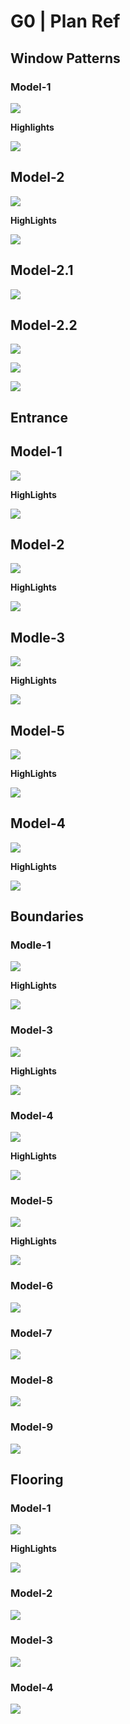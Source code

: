 # G0 | Plan Ref


## Window Patterns

### Model-1

![](https://i.imgur.com/1yxwjOQ.jpg)

**Highlights**

![](https://i.imgur.com/tfxd5Zr.png)

## Model-2

![](https://i.imgur.com/O2SGdcm.png)

**HighLights**

![](https://i.imgur.com/FaZAaKJ.png)

## Model-2.1

![](https://i.imgur.com/Zrs0ncP.png)

## Model-2.2

![](https://i.imgur.com/UJ3He8x.png)

![](https://i.imgur.com/IekK1mx.png)

![](https://i.imgur.com/XRXRDv6.png)

## Entrance

## Model-1

![](https://i.imgur.com/bjXx9TI.jpg)

**HighLights**

![](https://i.imgur.com/7LqMNDI.png)

## Model-2

![](https://i.imgur.com/I3snQSN.png)

**HighLights**

![](https://i.imgur.com/o00YEOi.png)

## Modle-3

![](https://i.imgur.com/VVXMEI7.png)

**HighLights**

![](https://i.imgur.com/CXhrHcy.png)

## Model-5

![](https://i.imgur.com/dOOWZEP.png)

**HighLights**

![](https://i.imgur.com/d96u6TD.png)

## Model-4

![](https://i.imgur.com/z4dY5BK.png)

**HighLights**

![](https://i.imgur.com/ciyhcJX.png)

## Boundaries

### Modle-1

![](https://i.imgur.com/IGJMAQD.png)

**HighLights**

![](https://i.imgur.com/hXkZQpx.png)

### Model-3

![](https://i.imgur.com/ksuZuGv.png)

**HighLights**

![](https://i.imgur.com/7NxIiqO.png)

### Model-4

![](https://i.imgur.com/n6zkNIf.jpg)

**HighLights**

![](https://i.imgur.com/0KIlvsC.png)

### Model-5

![](https://i.imgur.com/YBDquDC.png)

**HighLights**

![](https://i.imgur.com/nsh3iT8.png)

### Model-6

![](https://i.imgur.com/jg2cYBM.png)

### Model-7

![](https://i.imgur.com/Uq8fTrV.png)

### Model-8

![](https://i.imgur.com/xbRZoMA.png)

### Model-9

![](https://i.imgur.com/EaOP0T4.png)


## Flooring

### Model-1

![](https://i.imgur.com/wkpTYjX.png)

**HighLights**

![](https://i.imgur.com/O4IKvrq.png)

### Model-2

![](https://i.imgur.com/AXLosqa.png)

### Model-3

![](https://i.imgur.com/VbRMOx1.png)

### Model-4

![](https://i.imgur.com/sk9FOfZ.png)
